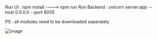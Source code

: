  Run UI : npm install ----> npm run
 Run Backend : uvicorn server:app --host 0.0.0.0 --port 8005

 PS : all modules need to be downloaded seperately

 ![image](https://github.com/user-attachments/assets/711a3156-a75d-41de-8b3e-80576ef455b9)
